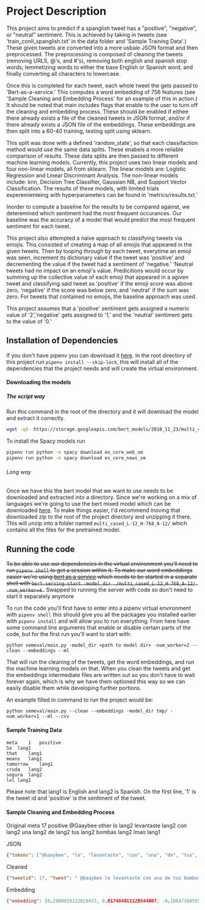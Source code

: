 # Project Description
This project aims to predict if a spanglish tweet has a "positive", "negative", or "neutral" sentiment. This is achieved by taking in tweets (see 'train_conll_spanglish.txt' in the data folder and 'Sample Training Data'.) These given tweets are converted into a more usbale JSON format and then preprocessed. The preprocessing is composed of cleaning the tweets (removing URLS, @'s, and #'s), removing both english and spanish stop words, lemmetizing words to either the base English or Spanish word, and finally converting all characters to lowercase. 

Once this is completed for each tweet, each whole tweet the gets passed to 'Bert-as-a-service.' This computes a word embedding of 756 features (see 'Sample Cleaning and Embedding Process' for an example of this in action.) It should be noted that main includes flags that enable to the user to turn off the cleaning and embedding process. These should be enabled if eithee there already exists a file of the cleaned tweets in JSON format, and/or if there already exists a JSON file of the embeddings. These embeddings are then split into a 60-40 training, testing split using sklearn. 

This split was done with a defined 'random_state', so that each classifaction method would use the same data splits. These enabels a more reliable comparison of results. These data splits are then passed to different machine learning models. Currently, this project uses two linear models and four non-linear models, all from sklearn. The linear models are: Logistic Regression and Linear Discriminant Analysis. The non-linear models include: knn, Decision Tree Classifier, Gaussian NB, and Support Vector Classification. The results of these models, with limited trials experemienteing with hyperparameters can be found in 'metrics/results.txt.'

Inorder to compute a baseline for the results to be compared against, we deteremined which sentiment had the most frequent occurances. Our baseline was the accuracy of a model that would predict the most frequent sentiment for each tweet.

This project also attempted a naive approach to classifying tweets via emojis. This consisted of creating a map of all emojis that appeared in the given tweets. Then by looping through by each tweet, everytime an emoji was seen, increment its dictionary value if the tweet was 'positive' and decrementing the value if the tweet had a sentiment of 'negative.' 'Neutral tweets had no impact on an emoji's value. Predicitions would occur by summing up the collective value of each emoji that appeared in a agiven tweet and classifying said tweet as 'positive' if the emoji score was above zero, 'negative' if the score was below zero, and 'neutral' if the sum was zero. For tweets that contained no emojis, the baseline approach was used.

This project assumes that a 'positive' sentiment gets assigned a numeric value of '2','negative' gets assigned to '1,' and the 'neutral' sentiment gets to the value of '0.'

## Installation of Dependencies
If you don't have pipenv you can download it [here](https://github.com/pypa/pipenv).  In the root directory of this project run `pipenv install --skip-lock`, this will install all of the dependencies that the project needs and will create the virtual environment.  
#### Downloading the models
##### The script way
Run this command in the root of the directory and it will download the model and extract it correctly.
```bash
wget -qO- https://storage.googleapis.com/bert_models/2018_11_23/multi_cased_L-12_H-768_A-12.zip | bsdtar -xvf-
```

To install the Spacy models run 
```bash
pipenv run python -m spacy download en_core_web_sm
pipenv run python -m spacy download es_core_news_sm
```
###### Long way
Once we have this the bert model that we want to use needs to be downloaded and extracted into a directory.  Since we're working on a mix of languages we're going to use the bert mixed model which can be downloaded [here](https://storage.googleapis.com/bert_models/2018_11_23/multi_cased_L-12_H-768_A-12.zip).  To make things easier, I'd recommend moving that downloaded zip to the root of the project directory and unzipping it there.  This will unzip into a folder named `multi_cased_L-12_H-768_A-12/` which contains all the files for the pretrained model.

## Running the code
~~To be able to use our dependencies in the virtual environment you'll need to run `pipenv shell` to get a session within it.  To make our word embeddings easier we're using [bert as a service](https://github.com/hanxiao/bert-as-service) which needs to be started in a separate shell with `bert-serving-start -model_dir ./multi_cased_L-12_H-768_A-12/ -num_worker=4 `~~ Swapped to running the server with code so don't need to start it separately anymore

To run the code you'll first have to enter into a pipenv virtual environment with `pipenv shell` this should give you all the packages you installed earlier with `pipenv install` and will allow you to run everything.  From here  have some command line arguments that enable or disable certain parts of the code, but for the first run you'll want to start with:
```
python semeval/main.py -model_dir <path to model dir> -num_worker=2 --clean --embeddings --ml
```
  That will run the cleaning of the tweets, get the word embeddings, and run the machine learning models on that.  When you clean the tweets and get the embeddings intermediate files are written out so you don't have to wait forever again, which is why we have them optioned this way so we can easily disable them while developing further portions. 

An example filled in command to run the project would be:
```
python semeval/main.py --clean --embeddings -model_dir tmp/ -num_worker=1 --ml --csv    
```
#### Sample Training Data
```conll
meta	1	positive
So	lang1
that	lang1
means	lang1
tomorrow	lang1
cruda	lang2
segura	lang2
lol	lang1
```
Please note that lang1 is English and lang2 is Spanish. On the first line, '1' is the tweet id and 'positive' is the sentiment of the tweet.


#### Sample Cleaning and Embedding Process
Original
meta	17	positive
@Gaaybee	other
lo	lang2
levantaste	lang2
con	lang2
una	lang2
de	lang2
tus	lang2
bombas	lang2
lmao	lang1

JSON
```json
{"tokens": ["@Gaaybee", "lo", "levantaste", "con", "una", "de", "tus", "bombas", "lmao"], "langid": ["other", "lang2", "lang2", "lang2", "lang2", "lang2", "lang2", "lang2", "lang1"], "tweet": " @Gaaybee lo levantaste con una de tus bombas lmao", "tweetid": 17, "sentiment": "positive"}
```
Cleaned
```json
{"tweetid": 17, "tweet": " @Gaaybee lo levantaste con una de tus bombas lmao", "tokens": ["levantar", "bombo", "lmao"], "langid": ["lang2", "lang2", "lang1"], "sentiment": "positive"}
```
Embedding
```json
{"embedding": [0.2900029122829437, 0.017484011128544807, -0.10647160559892654, 0.6051885485649109, 0.24973852932453156, 0.021043820306658745,etc (goes for 756 features)]}
```